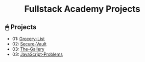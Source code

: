 <div align="center">

# Fullstack Academy Projects

</div>

## 🖱 Projects

- 01: [Grocery-List](Projects/01-Grocery-List/)
- 02: [Secure-Vault](Projects/02-Secure-Vault/)
- 03: [The-Gallery](Projects/03-The-Gallery/)
- 03: [JavaScript-Problems](Projects/04-ProblemsJS-Block14/)